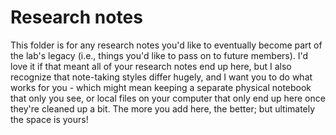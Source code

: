 # Research notes

This folder is for any research notes you'd like to eventually become part of the lab's legacy (i.e., things you'd like to pass on to future members). I'd love it if that meant all of your research notes end up here, but I also recognize that note-taking styles differ hugely, and I want you to do what works for you - which might mean keeping a separate physical notebook that only you see, or local files on your computer that only end up here once they're cleaned up a bit. The more you add here, the better; but ultimately the space is yours! 